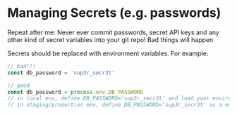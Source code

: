 # Managing Secrets (e.g. passwords)

Repeat after me: Never ever commit passwords, secret API keys and any other kind of secret variables into your git repo! Bad things will happen

Secrets should be replaced with environment variables. For example: 

```javascript
// bad!!!
const db_password = 'sup3r_secr3t'

// good
const db_password = process.env.DB_PASSWORD
// in local env, define DB_PASSWORD='sup3r_secr3t' and load your environment variables (e.g. using foreman)
// in staging/production env, define DB_PASSWORD='sup3r_secr3t' as a environment variable
```
